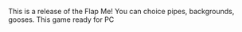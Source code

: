 This is a release of the Flap Me! 
You can choice pipes, backgrounds, gooses. 
This game ready for PC
